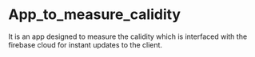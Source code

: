 # App_to_measure_calidity
It is an app designed to measure the calidity which is interfaced with the firebase cloud for instant updates to the client.
